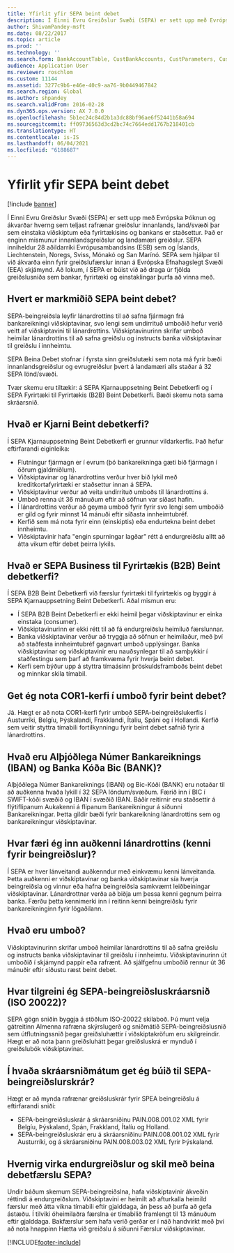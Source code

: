 ```yaml
---
title: Yfirlit yfir SEPA beint debet
description: Í Einni Evru Greiðslur Svæði (SEPA) er sett upp með Evrópska Þóknun og ákvarðar hverng sem teljast rafrænar greiðslur innanlands, land/svæði þar sem einstaka viðskiptum eða fyrirtækisins og bankans er staðsettur. Það er enginn mismunur innanlandsgreiðslur og landamæri greiðslur. SEPA inniheldur 28 aðildarríki Evrópusambandsins (ESB) sem og Íslands, Liechtenstein, Noregs, Sviss, Mónakó og San Marínó. SEPA sem hjálpar til við ákvarða einn fyrir greiðslufærslur innan á Evrópska Efnahagslegt Svæði (EEA) skjámynd. Að lokum, í SEPA er búist við að draga úr fjölda greiðslusniða sem bankar, fyrirtæki og einstaklingar þurfa að vinna með.
author: ShivamPandey-msft
ms.date: 08/22/2017
ms.topic: article
ms.prod: ''
ms.technology: ''
ms.search.form: BankAccountTable, CustBankAccounts, CustParameters, CustTable
audience: Application User
ms.reviewer: roschlom
ms.custom: 11144
ms.assetid: 3277c9b6-e46e-40c9-aa76-9b0449467842
ms.search.region: Global
ms.author: shpandey
ms.search.validFrom: 2016-02-28
ms.dyn365.ops.version: AX 7.0.0
ms.openlocfilehash: 5b1ec24c84d2b1a3dc88bf96ae6f52441b58a694
ms.sourcegitcommit: ff09736563d3cd2bc74c7664edd1767b218401cb
ms.translationtype: HT
ms.contentlocale: is-IS
ms.lasthandoff: 06/04/2021
ms.locfileid: "6188687"
---
```

# <a name="sepa-direct-debit-overview"></a>Yfirlit yfir SEPA beint debet

[!include [banner](../includes/banner.md)]

Í Einni Evru Greiðslur Svæði (SEPA) er sett upp með Evrópska Þóknun og ákvarðar hverng sem teljast rafrænar greiðslur innanlands, land/svæði þar sem einstaka viðskiptum eða fyrirtækisins og bankans er staðsettur. Það er enginn mismunur innanlandsgreiðslur og landamæri greiðslur. SEPA inniheldur 28 aðildarríki Evrópusambandsins (ESB) sem og Íslands, Liechtenstein, Noregs, Sviss, Mónakó og San Marínó. SEPA sem hjálpar til við ákvarða einn fyrir greiðslufærslur innan á Evrópska Efnahagslegt Svæði (EEA) skjámynd. Að lokum, í SEPA er búist við að draga úr fjölda greiðslusniða sem bankar, fyrirtæki og einstaklingar þurfa að vinna með.   

## <a name="what-is-the-goal-of-sepa-direct-debits"></a>Hvert er markmiðið SEPA beint debet?

SEPA-beingreiðsla leyfir lánardrottins til að safna fjármagn frá bankareikningi viðskiptavinar, svo lengi sem undirrituð umboðið hefur verið veitt af viðskiptavini til lánardrottins. Viðskiptavinurinn skrifar umboð heimilar lánardrottins til að safna greiðslu og instructs banka viðskiptavinar til greiðslu í innheimtu. 

SEPA Beina Debet stofnar í fyrsta sinn greiðslutæki sem nota má fyrir bæði innanlandsgreiðslur og evrugreiðslur þvert á landamæri alls staðar á 32 SEPA lönd/svæði. 

Tvær skemu eru tiltækir: á SEPA Kjarnauppsetning Beint Debetkerfi og í SEPA Fyrirtæki til Fyrirtækis (B2B) Beint Debetkerfi. Bæði skemu nota sama skráarsnið.

## <a name="what-is-the-core-direct-debit-scheme"></a>Hvað er Kjarni Beint debetkerfi?
Í SEPA Kjarnauppsetning Beint Debetkerfi er grunnur vildarkerfis. Það hefur eftirfarandi eiginleika:
-   Flutningur fjármagn er í evrum (þó bankareikninga gæti bið fjármagn í öðrum gjaldmiðlum).
-   Viðskiptavinar og lánardrottins verður hver bið lykil með kreditkortafyrirtæki er staðsettur innan á SEPA.
-   Viðskiptavinur verður að veita undirrituð umboðs til lánardrottins á.
-   Umboð renna út 36 mánuðum eftir að söfnun var síðast hafin.
-   Í lánardrottins verður að geyma umboð fyrir fyrir svo lengi sem umboðið er gild og fyrir minnst 14 mánuði eftir síðasta innheimtubréf.
-   Kerfið sem má nota fyrir einn (einskiptis) eða endurtekna beint debet innheimtu.
-   Viðskiptavinir hafa "engin spurningar lagðar" rétt á endurgreiðslu alltt að átta vikum eftir debet þeirra lykils.

## <a name="what-is-the-sepa-business-to-business-b2b-direct-debit-scheme"></a>Hvað er SEPA Business til Fyrirtækis (B2B) Beint debetkerfi?
Í SEPA B2B Beint Debetkerfi við færslur fyrirtæki til fyrirtækis og byggir á SEPA Kjarnauppsetning Beint Debetkerfi. Aðal mismun eru:
-   Í SEPA B2B Beint Debetkerfi er ekki heimil þegar viðskiptavinur er einka einstaka (consumer).
-   Viðskiptavinurinn er ekki rétt til að fá endurgreiðslu heimiluð færslunnar.
-   Banka viðskiptavinar verður að tryggja að söfnun er heimilaður, með því að staðfesta innheimtubréf gagnvart umboð upplýsingar. Banka viðskiptavinar og viðskiptavinir eru nauðsynlegar til að samþykkir í staðfestingu sem þarf að framkvæma fyrir hverja beint debet.
-   Kerfi sem býður upp á styttra tímaásinn þröskuldsframboðs beint debet og minnkar skila tímabil.

## <a name="can-i-use-the-cor1-scheme-for-direct-debit-mandates"></a>Get ég nota COR1-kerfi í umboð fyrir beint debet?
Já. Hægt er að nota COR1-kerfi fyrir umboð SEPA-beingreiðslukerfis í Austurríki, Belgíu, Þýskalandi, Frakklandi, Ítalíu, Spáni og í Hollandi. Kerfið sem veitir styttra tímabili fortilkynningu fyrir beint debet safnið fyrir á lánardrottins.

## <a name="what-are-international-bank-account-numbers-iban-and-bank-identifier-codes-bic"></a>Hvað eru Alþjóðlega Númer Bankareiknings (IBAN) og Banka Kóða Bic (BANK)?
Alþjóðlega Númer Bankareiknings (IBAN) og Bic-Kóði (BANK) eru notaðar til að auðkenna hvaða lykill í 32 SEPA löndum/svæðum. Færið inn í BIC í SWIFT-kóði svæðið og IBAN í svæðið IBAN. Báðir reitirnir eru staðsettir á flýtiflipanum Aukakenni á flipanum Bankareikningur á síðunni Bankareikningar. Þetta gildir bæði fyrir bankareikning lánardrottins sem og bankareikningur viðskiptavinar.

## <a name="where-do-i-enter-creditor-identifiers-direct-debit-ids"></a>Hvar færi ég inn auðkenni lánardrottins (kenni fyrir beingreiðslur)?
Í SEPA er hver lánveitandi auðkenndur með einkvæmu kenni lánveitanda. Þetta auðkenni er viðskiptavinar og banka viðskiptavinar sía hverja beingreiðsla og vinnur eða hafna beingreiðsla samkvæmt leiðbeiningar viðskiptavinar. Lánardrottnar verða að biðja um þessa kenni gegnum þeirra banka. Færðu þetta kennimerki inn í reitinn kenni beingreiðslu fyrir bankareikninginn fyrir lögaðilann.

## <a name="what-are-mandates"></a>Hvað eru umboð?
Viðskiptavinurinn skrifar umboð heimilar lánardrottins til að safna greiðslu og instructs banka viðskiptavinar til greiðslu í innheimtu. Viðskiptavinurinn út umboðið í skjámynd pappír eða rafrænt. Að sjálfgefnu umboðið rennur út 36 mánuðir eftir síðustu ræst beint debet.

## <a name="where-do-i-specify-the-sepa-direct-debit-file-format-iso-20022"></a>Hvar tilgreini ég SEPA-beingreiðsluskráarsnið (ISO 20022)?
SEPA gögn sniðin byggja á stöðlum ISO-20022 skilaboð. Þú munt velja gátreitinn Almenna rafræna skýrslugerð og sniðmátið SEPA-beingreiðslusnið sem útflutningssnið þegar greiðsluhættir í viðskiptakröfum eru skilgreindir. Hægt er að nota þann greiðsluhátt þegar greiðsluskrá er mynduð í greiðslubók viðskiptavinar.

## <a name="in-what-file-formats-can-i-generate-sepa-direct-debit-payment-files"></a>Í hvaða skráarsniðmátum get ég búið til SEPA-beingreiðslurskrár?
Hægt er að mynda rafrænar greiðsluskrár fyrir SPEA beingreiðslu á eftirfarandi sniði:
-   SEPA-beingreiðsluskrár á skráarsniðinu PAIN.008.001.02 XML fyrir Belgíu, Þýskaland, Spán, Frakkland, Ítalíu og Holland.
-   SEPA-beingreiðsluskrár eru á skráarsniðinu PAIN.008.001.02 XML fyrir Austurríki, og á skráarsniðinu PAIN.008.003.02 XML fyrir Þýskaland.

## <a name="how-do-refunds-and-returns-work-with-sepa-direct-debits"></a>Hvernig virka endurgreiðslur og skil með beina debetfærslu SEPA?
Undir báðum skemum SEPA-beingreiðslna, hafa viðskiptavinir ákveðin réttindi á endurgreiðslum. Viðskiptavini er heimilt að afturkalla heimild færslur með átta vikna tímabili eftir gjalddaga, án þess að þurfa að gefa ástæðu. Í tilviki óheimilaðra færslna er tímabilið framlengt til 13 mánuðum eftir gjalddaga. Bakfærslur sem hafa verið gerðar er í náð handvirkt með því að nota hnappinn Hætta við greiðslu á síðunni Færslur viðskiptavinar.







[!INCLUDE[footer-include](../../includes/footer-banner.md)]